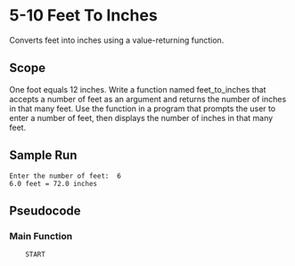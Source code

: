 # 5-10 Feet To Inches
 Converts feet into inches using a value-returning function.

## Scope
 One foot equals 12 inches. Write a function named feet_to_inches that accepts a number of feet as an argument and returns the number of inches in that many feet. Use the function in a program that prompts the user to enter a number of feet, then displays the number of inches in that many feet.

## Sample Run
    Enter the number of feet:  6
    6.0 feet = 72.0 inches

## Pseudocode
### Main Function
        START
